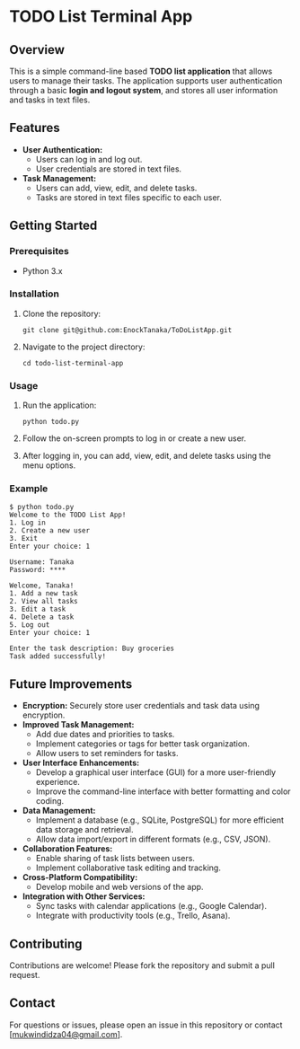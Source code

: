 # TODO List Terminal App

## Overview

This is a simple command-line based **TODO list application** that allows users to manage their tasks.
The application supports user authentication through a basic **login and logout system**, and stores 
all user information and tasks in text files.

## Features

- **User Authentication:**
  - Users can log in and log out.
  - User credentials are stored in text files.
- **Task Management:**
  - Users can add, view, edit, and delete tasks.
  - Tasks are stored in text files specific to each user.

## Getting Started

### Prerequisites

- Python 3.x

### Installation

1. Clone the repository:

    ```
    git clone git@github.com:EnockTanaka/ToDoListApp.git
    ```

2. Navigate to the project directory:

    ```
    cd todo-list-terminal-app
    ```

### Usage

1. Run the application:

    ```
    python todo.py
    ```

2. Follow the on-screen prompts to log in or create a new user.
3. After logging in, you can add, view, edit, and delete tasks using the menu options.

### Example

  ```
  $ python todo.py
  Welcome to the TODO List App!
  1. Log in
  2. Create a new user
  3. Exit
  Enter your choice: 1
  
  Username: Tanaka
  Password: ****
  
  Welcome, Tanaka!
  1. Add a new task
  2. View all tasks
  3. Edit a task
  4. Delete a task
  5. Log out
  Enter your choice: 1
  
  Enter the task description: Buy groceries
  Task added successfully!
  ```

## Future Improvements

- **Encryption:** Securely store user credentials and task data using encryption.
- **Improved Task Management:**
  - Add due dates and priorities to tasks.
  - Implement categories or tags for better task organization.
  - Allow users to set reminders for tasks.
- **User Interface Enhancements:**
  - Develop a graphical user interface (GUI) for a more user-friendly experience.
  - Improve the command-line interface with better formatting and color coding.
- **Data Management:**
  - Implement a database (e.g., SQLite, PostgreSQL) for more efficient data storage and retrieval.
  - Allow data import/export in different formats (e.g., CSV, JSON).
- **Collaboration Features:**
  - Enable sharing of task lists between users.
  - Implement collaborative task editing and tracking.
- **Cross-Platform Compatibility:**
  - Develop mobile and web versions of the app.
- **Integration with Other Services:**
  - Sync tasks with calendar applications (e.g., Google Calendar).
  - Integrate with productivity tools (e.g., Trello, Asana).

## Contributing

Contributions are welcome! Please fork the repository and submit a pull request.

## Contact

For questions or issues, please open an issue in this repository or contact [mukwindidza04@gmail.com].


